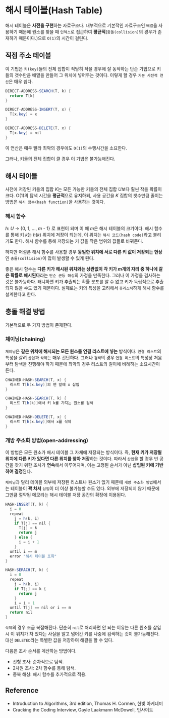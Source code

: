 # 해시 테이블(Hash Table)

해시 테이블은 **사전을 구현**하는 자료구조다. 내부적으로 기본적인 자료구조인 `배열`을 사용하기 때문에 원소를 찾을 때 `인덱스`로 접근하여 **평균적**(`충돌(collision)`의 경우가 존재하기 때문이다.)으로 `O(1)`의 시간이 걸린다.

## 직접 주소 테이블

이 기법은 `키(key)`들의 전체 집합이 적당히 작을 경우에 잘 동작하는 단순 기법으로 키들의 갯수만큼 배열을 만들어 그 위치에 넣어두는 것이다. 이렇게 할 경우 `기본 사전적 연산`은 매우 쉽다.

``` java
DIRECT-ADDRESS-SEARCH(T, k) {
  return T[k]
}

DIRECT-ADDRESS-INSERT(T, x) {
  T[x.key] = x
}  

DIRECT-ADDRESS-DELETE(T, x) {
  T[x.key] = nil
}
```

이 연산은 매우 빨라 최악의 경우에도 `O(1)`의 수행시간을 소요한다.

그러나, 키들의 전체 집합이 클 경우 이 기법은 불가능해진다.

## 해시 테이블

사전에 저장된 키들의 집합 *K*는 모든 가능한 키들의 전체 집합 *U*보다 훨씬 작을 확률이 크다. O(1)의 탐색 시간을 **평균적**으로 유지하되, 사용 공간을 *K* 집합의 갯수만큼 줄이는 방법은 `해시 함수(hash function)`을 사용하는 것이다.

### 해시 함수

*h*: *U* -> {0, 1, ..., *m* - 1} 로 표현이 되며 이 때 *m*은 해시 테이블의 크기이다. 해시 함수를 통해 키 *k*는 *h*(*k*) 위치에 저장이 되는데, 이 위치는 `해시 코드(hash code)`라고 불리기도 한다. 해시 함수를 통해 저장되는 키 값을 작은 범위의 값들로 바꿔준다.

하지만 어설픈 해시 함수를 사용할 경우 **동일한 위치에 서로 다른 키 값이 저장되는 현상**인 `충돌(collision)`이 많이 발생할 수 있게 된다.

좋은 해시 함수는 **다른 키가 해시된 위치와는 상관없이 각 키가 *m*개의 자리 중 하나에 같은 확률로 해시된다**라는 `단순 균등 해싱`의 가정을 만족한다. 그러나 이 가정을 검사하는 것은 불가능하다. 왜냐하면 키가 추출되는 확률 분포를 알 수 없고 키가 독립적으로 추출되지 않을 수도 있기 때문이다. 실제로는 키의 특성을 고려해서 `휴리스틱`하게 해시 함수를 설계한다고 한다.

## 충돌 해결 방법

기본적으로 두 가지 방법이 존재한다.

### 체이닝(chaining)

`체이닝`은 **같은 위치에 해시되는 모든 원소를 연결 리스트에 넣는** 방식이다. `연결 리스트`의 특성을 살려 `삽입`과 `삭제`는 매우 간단하다. 그러나 `검색`의 경우 `연결 리스트`의 특성상 처음부터 탐색을 진행해야 하기 때문에 최악의 경우 리스트의 길이에 비례하는 소요시간이 든다.

``` java
CHAINED-HASH-SEARCH(T, x) {
  리스트 T[h(x.key)]의 맨 앞에 x 삽입
}

CHAINED-HASH-SEARCH(T, k) {
  리스트 T[h(k)]에서 키 k를 가지는 원소를 검색
}

CHAINED-HASH-DELETE(T, x) {
  리스트 T[h(x.key)]에서 x를 삭제
}
```

### 개방 주소화 방법(open-addressing)

이 방법은 모든 원소가 해시 테이블 그 자체에 저장되는 방식이다. 즉, **현재 키가 저장될 위치에 다른 키가 있다면 다른 위치를 찾아 저장**하는 것이다. 따라서 `삽입`을 할 경우 빈 공간을 찾기 위한 조사가 **연속**해서 이루어지며, 이는 고정된 순서가 아닌 **삽입된 키에 기반하여 결정**된다.

`체이닝`과 달리 테이블 외부에 저장된 리스트나 원소가 없기 때문에 `개방 주소화 방법`에서는 테이블이 **꽉 차서** `삽입`이 더 이상 불가능할 수도 있다. 외부에 저장되지 않기 때문에 그만큼 절약된 메모리는 해시 테이블 저장 공간의 확장에 이용된다.

``` java
HASH-INSERT(T, k) {
  i = 0
  repeat
    j = h(k, i)
    if T[j] == nil {
      T[j] = k
      return j
    } else {
      i = i + 1
    }
  until i == m
  error "해시 테이블 포화"
}

HASH-SERACH(T, k) {
  i = 0
  repeat
    j = h(k, i)
    if T[j] == k {
      return j
    }
    i = i + 1
  until T[j] == nil or i == m
  return nil
}
```

`삭제`의 경우 조금 복잡해진다. 단순히 `nil`로 처리하면 안 되는 이유는 다른 원소를 삽입 시 이 위치가 차 있다는 사실을 알고 넘어간 키를 나중에 검색하는 것이 불가능해진다. 대신 `DELETED`라는 특별한 값을 저장하여 해결을 할 수 있다.

다음은 조사 순서를 계산하는 방법이다.

- 선형 조사: 순차적으로 탐색.
- 2차원 조사: 2차 함수를 통해 탐색.
- 중복 해싱: 해시 함수를 추가적으로 적용.

## Reference

- Introduction to Algorithms, 3rd edition, Thomas H. Cormen, 한빛 아케데미
- Cracking the Coding Interview, Gayle Laakmann McDowell, 인사이트
